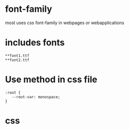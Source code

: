 # font-family
most uses css font-family in webpages or webapplications

# includes fonts
```
**font1.ttf
**font2.ttf
```

# Use method in css file
```
:root {
   --root-var: monospace;
}
```
# css
